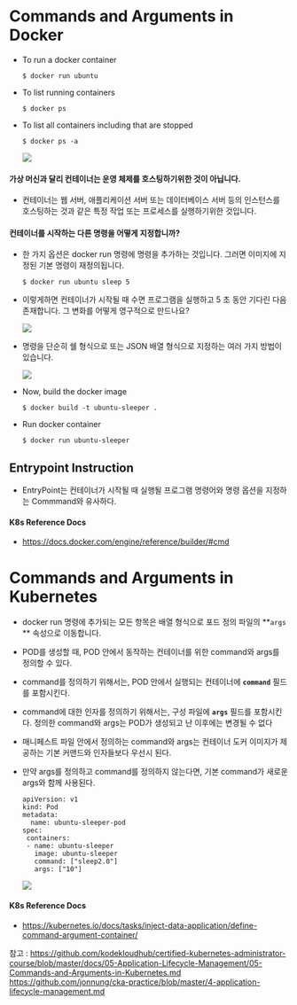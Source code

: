 # Commands and Arguments in Docker
- To run a docker container
  ```
  $ docker run ubuntu
  ```
- To list running containers
  ```
  $ docker ps 
  ```
- To list all containers including that are stopped
  ```
  $ docker ps -a
  ```
  
  <img src = https://github.com/kodekloudhub/certified-kubernetes-administrator-course/blob/master/images/dc.PNG>
  
#### 가상 머신과 달리 컨테이너는 운영 체제를 호스팅하기위한 것이 아닙니다.
- 컨테이너는 웹 서버, 애플리케이션 서버 또는 데이터베이스 서버 등의 인스턴스를 호스팅하는 것과 같은 특정 작업 또는 프로세스를 실행하기위한 것입니다.

#### 컨테이너를 시작하는 다른 명령을 어떻게 지정합니까?
- 한 가지 옵션은 docker run 명령에 명령을 추가하는 것입니다. 그러면 이미지에 지정된 기본 명령이 재정의됩니다.
  ```
  $ docker run ubuntu sleep 5
  ```
- 이렇게하면 컨테이너가 시작될 때 수면 프로그램을 실행하고 5 초 동안 기다린 다음 존재합니다. 그 변화를 어떻게 영구적으로 만드나요?
  
  <img src = https://github.com/kodekloudhub/certified-kubernetes-administrator-course/blob/master/images/sleep.PNG>
  
- 명령을 단순히 쉘 형식으로 또는 JSON 배열 형식으로 지정하는 여러 가지 방법이 있습니다.
 
  <img src = https://github.com/kodekloudhub/certified-kubernetes-administrator-course/blob/master/images/sleep1.PNG>
  
- Now, build the docker image
  ```
  $ docker build -t ubuntu-sleeper .
  ```
- Run docker container
  ```
  $ docker run ubuntu-sleeper
  ```
  
## Entrypoint Instruction
- EntryPoint는 컨테이너가 시작될 때 실행될 프로그램 명령어와 명령 옵션을 지정하는 Commmand와 유사하다.

#### K8s Reference Docs
- https://docs.docker.com/engine/reference/builder/#cmd

# Commands and Arguments in Kubernetes
- docker run 명령에 추가되는 모든 항목은 배열 형식으로 포드 정의 파일의 **`args` ** 속성으로 이동합니다.
- POD를 생성할 때, POD 안에서 동작하는 컨테이너를 위한 command와 args를 정의할 수 있다.
- command를 정의하기 위해서는, POD 안에서 실행되는 컨테이너에 **`command`** 필드를 포함시킨다.
- command에 대한 인자를 정의하기 위해서는, 구성 파일에 **`args`** 필드를 포함시킨다. 정의한 command와 args는 POD가 생성되고 난 이후에는 변경될 수 없다
- 매니페스트 파일 안에서 정의하는 command와 args는 컨테이너 도커 이미지가 제공하는 기본 커맨드와 인자들보다 우선시 된다.
- 만약 args를 정의하고 command를 정의하지 않는다면, 기본 command가 새로운 args와 함께 사용된다.

  ```
  apiVersion: v1
  kind: Pod
  metadata:
    name: ubuntu-sleeper-pod
  spec:
   containers:
   - name: ubuntu-sleeper
     image: ubuntu-sleeper
     command: ["sleep2.0"]
     args: ["10"]
  ```
  <img src = https://github.com/kodekloudhub/certified-kubernetes-administrator-course/blob/master/images/args.PNG>
  
#### K8s Reference Docs
- https://kubernetes.io/docs/tasks/inject-data-application/define-command-argument-container/

참고 : https://github.com/kodekloudhub/certified-kubernetes-administrator-course/blob/master/docs/05-Application-Lifecycle-Management/05-Commands-and-Arguments-in-Kubernetes.md
https://github.com/jonnung/cka-practice/blob/master/4-application-lifecycle-management.md
